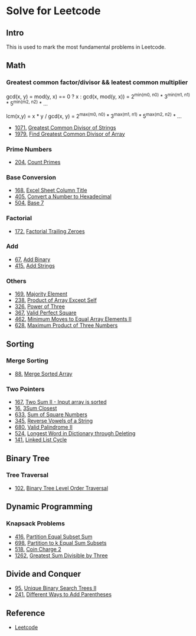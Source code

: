 # Solve for Leetcode 

## Intro

This is used to mark the most fundamental problems in Leetcode.

## Math
### Greatest common factor/divisor && leatest common multiplier
gcd(x, y) = mod(y, x) == 0 ? x : gcd(x, mod(y, x)) =  2<sup>min(m0, n0)</sup> \* 3<sup>min(m1, n1)</sup> \* 5<sup>min(m2, n2)</sup> \* ...

lcm(x,y) =  x * y / gcd(x, y) = 2<sup>max(m0, n0)</sup> \* 3<sup>max(m1, n1)</sup> \* 5<sup>max(m2, n2)</sup> \* ...


- [1071.](https://leetcode.com/problems/greatest-common-divisor-of-strings/) [Greatest Common Divisor of Strings](greatest-common-divisor-of-strings.md)
- [1979.](https://leetcode.com/problems/find-greatest-common-divisor-of-array/) [Find Greatest Common Divisor of Array](find-greatest-common-divisor-of-array.md)


### Prime Numbers
- [204.](https://leetcode.com/problems/count-primes/) [Count Primes](count-primes.md)

### Base Conversion
- [168.](https://leetcode.com/problems/excel-sheet-column-title/) [Excel Sheet Column Title](excel-sheet-column-title.md)
- [405.](https://leetcode.com/problems/convert-a-number-to-hexadecimal/) [Convert a Number to Hexadecimal](convert-a-number-to-hexadecimal.md)
- [504.](https://leetcode.com/problems/base-7/) [Base 7](base-7.md)

### Factorial
- [172.](https://leetcode.com/problems/factorial-trailing-zeroes/) [Factorial Trailing Zeroes](factorial-trailing-zeroes.md)

### Add
- [67.](https://leetcode.com/problems/add-binary/) [Add Binary](add-binary.md)
- [415.](https://leetcode.com/problems/add-strings/) [Add Strings](add-strings.md)

### Others
- [169.](https://leetcode.com/problems/majority-element/) [Majority Element](majority-element.md)
- [238.](https://leetcode.com/problems/product-of-array-except-self/) [Product of Array Except Self](product-of-array-except-self.md)
- [326.](https://leetcode.com/problems/power-of-three/) [Power of Three](power-of-three.md)
- [367.](https://leetcode.com/problems/valid-perfect-square/) [Valid Perfect Square](valid-perfect-square.md)
- [462.](https://leetcode.com/problems/minimum-moves-to-equal-array-elements-ii/) [Minimum Moves to Equal Array Elements II](minimum-moves-to-equal-array-elements-ii.md)
- [628.](https://leetcode.com/problems/maximum-product-of-three-numbers/) [Maximum Product of Three Numbers](maximum-product-of-three-numbers.md)

## Sorting
### Merge Sorting
- [88.](https://leetcode.com/problems/merge-sorted-array/) [Merge Sorted Array](merge-sorted-array.md)

### Two Pointers
- [167.](https://leetcode.com/problems/two-sum-ii-input-array-is-sorted/) [Two Sum II - Input array is sorted](two-sum-ii-input-array-is-sorted.md)
- [16.](https://leetcode.com/problems/3sum-closest/) [3Sum Closest](3sum-closest.md)
- [633.](https://leetcode.com/problems/sum-of-square-numbers/) [Sum of Square Numbers](sum-of-square-numbers.md)
- [345.](https://leetcode.com/problems/reverse-vowels-of-a-string/) [Reverse Vowels of a String](reverse-vowels-of-a-string.md)
- [680.](https://leetcode.com/problems/valid-palindrome-ii/) [Valid Palindrome II](valid-palindrome-ii.md)
- [524.](https://leetcode.com/problems/longest-word-in-dictionary-through-deleting/) [Longest Word in Dictionary through Deleting](longest-word-in-dictionary-through-deleting.md)
- [141.](https://leetcode.com/problems/linked-list-cycle/) [Linked List Cycle](linked-list-cycle.md)


## Binary Tree
### Tree Traversal
- [102.](https://leetcode.com/problems/binary-tree-level-order-traversal) [Binary Tree Level Order Traversal](binary-tree-level-order-traversal.md)

## Dynamic Programming
### Knapsack Problems
- [416.](https://leetcode.com/problems/partition-equal-subset-sum) [Partition Equal Subset Sum](partition-equal-subset-sum.md)
- [698.](https://leetcode.com/problems/partition-to-k-equal-sum-subsets) [Partition to k Equal Sum Subsets](partition-to-k-equal-sum-subsets.md)
- [518.](https://leetcode.com/problems/coin-change-2) [Coin Charge 2](coin-change-2.md)
- [1262.](https://leetcode.com/problems/greatest-sum-divisible-by-three/) [Greatest Sum Divisible by Three](greatest-sum-divisible-by-three.md)

## Divide and Conquer
- [95.](https://leetcode.com/problems/unique-binary-search-trees-ii/) [Unique Binary Search Trees II](unique-binary-search-trees-ii.md)
- [241.](https://leetcode.com/problems/different-ways-to-add-parentheses/) [Different Ways to Add Parentheses](different-ways-to-add-parentheses.md)


<!-- ## 算法思想
- [排序](Leetcode%20题解%20-%20排序.md)
- [贪心思想](Leetcode%20题解%20-%20贪心思想.md)
- [二分查找](Leetcode%20题解%20-%20二分查找.md)
- [分治](Leetcode%20题解%20-%20分治.md)
- [搜索](Leetcode%20题解%20-%20搜索.md)
- [动态规划](Leetcode%20题解%20-%20动态规划.md)

## 数据结构相关

- [链表](Leetcode%20题解%20-%20链表.md)
- [树](Leetcode%20题解%20-%20树.md)
- [栈和队列](Leetcode%20题解%20-%20栈和队列.md)
- [哈希表](Leetcode%20题解%20-%20哈希表.md)
- [字符串](Leetcode%20题解%20-%20字符串.md)
- [数组与矩阵](Leetcode%20题解%20-%20数组与矩阵.md)
- [图](Leetcode%20题解%20-%20图.md)
- [位运算](Leetcode%20题解%20-%20位运算.md) -->

## Reference
- [Leetcode](https://leetcode.com)
